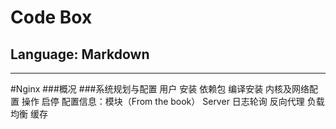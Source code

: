 # Code Box
## Language:  Markdown
---

#Nginx
###概况
###系统规划与配置
	用户
安装
	依赖包
	编译安装
	内核及网络配置
操作
	启停
配置信息：模块（From the book）
	Server
		日志轮询
	反向代理
	负载均衡
	缓存

